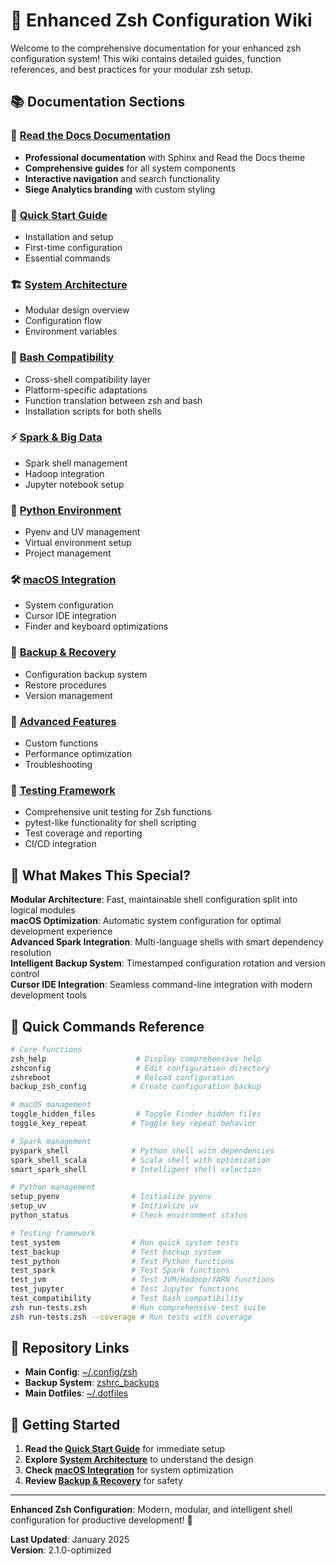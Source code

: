 # 🚀 Enhanced Zsh Configuration Wiki

Welcome to the comprehensive documentation for your enhanced zsh configuration system! This wiki contains detailed guides, function references, and best practices for your modular zsh setup.

## 📚 **Documentation Sections**

### **📖 [Read the Docs Documentation](../docs/_build/html/index.html)**
- **Professional documentation** with Sphinx and Read the Docs theme
- **Comprehensive guides** for all system components
- **Interactive navigation** and search functionality
- **Siege Analytics branding** with custom styling

### **🚀 [Quick Start Guide](Quick-Start)**
- Installation and setup
- First-time configuration
- Essential commands

### **🏗️ [System Architecture](System-Architecture)**
- Modular design overview
- Configuration flow
- Environment variables

### **🐚 [Bash Compatibility](Bash-Compatibility)**
- Cross-shell compatibility layer
- Platform-specific adaptations
- Function translation between zsh and bash
- Installation scripts for both shells

### **⚡ [Spark & Big Data](Spark-Big-Data)**
- Spark shell management
- Hadoop integration
- Jupyter notebook setup

### **🐍 [Python Environment](Python-Environment)**
- Pyenv and UV management
- Virtual environment setup
- Project management

### **🛠️ [macOS Integration](macOS-Integration)**
- System configuration
- Cursor IDE integration
- Finder and keyboard optimizations

### **💾 [Backup & Recovery](Backup-Recovery)**
- Configuration backup system
- Restore procedures
- Version management

### **🔧 [Advanced Features](Advanced-Features)**
- Custom functions
- Performance optimization
- Troubleshooting

### **🧪 [Testing Framework](Testing-Framework)**
- Comprehensive unit testing for Zsh functions
- pytest-like functionality for shell scripting
- Test coverage and reporting
- CI/CD integration

## 🎯 **What Makes This Special?**

**Modular Architecture**: Fast, maintainable shell configuration split into logical modules  
**macOS Optimization**: Automatic system configuration for optimal development experience  
**Advanced Spark Integration**: Multi-language shells with smart dependency resolution  
**Intelligent Backup System**: Timestamped configuration rotation and version control  
**Cursor IDE Integration**: Seamless command-line integration with modern development tools  

## 🚀 **Quick Commands Reference**

```bash
# Core functions
zsh_help                    # Display comprehensive help
zshconfig                   # Edit configuration directory
zshreboot                   # Reload configuration
backup_zsh_config          # Create configuration backup

# macOS management
toggle_hidden_files         # Toggle Finder hidden files
toggle_key_repeat          # Toggle key repeat behavior

# Spark management
pyspark_shell              # Python shell with dependencies
spark_shell_scala          # Scala shell with optimization
smart_spark_shell          # Intelligent shell selection

# Python management
setup_pyenv                # Initialize pyenv
setup_uv                   # Initialize uv
python_status              # Check environment status

# Testing framework
test_system                # Run quick system tests
test_backup                # Test backup system
test_python                # Test Python functions
test_spark                 # Test Spark functions
test_jvm                   # Test JVM/Hadoop/YARN functions
test_jupyter               # Test Jupyter functions
test_compatibility         # Test bash compatibility
zsh run-tests.zsh          # Run comprehensive test suite
zsh run-tests.zsh --coverage # Run tests with coverage
```

## 🔗 **Repository Links**

- **Main Config**: [~/.config/zsh](https://github.com/dheerajchand/spark_ready_zshrc)
- **Backup System**: [zshrc_backups](https://github.com/dheerajchand/zshrc_backups)
- **Main Dotfiles**: [~/.dotfiles](https://github.com/dheerajchand/dotfiles)

## 📖 **Getting Started**

1. **Read the [Quick Start Guide](Quick-Start)** for immediate setup
2. **Explore [System Architecture](System-Architecture)** to understand the design
3. **Check [macOS Integration](macOS-Integration)** for system optimization
4. **Review [Backup & Recovery](Backup-Recovery)** for safety

---

**Enhanced Zsh Configuration**: Modern, modular, and intelligent shell configuration for productive development! 🚀

**Last Updated**: January 2025  
**Version**: 2.1.0-optimized
